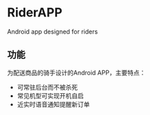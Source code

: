 # RiderAPP
Android app designed for riders

## 功能
为配送商品的骑手设计的Android APP，主要特点：
- 可常驻后台而不被杀死
- 常见机型可实现开机自启
- 近实时语音通知提醒新订单

